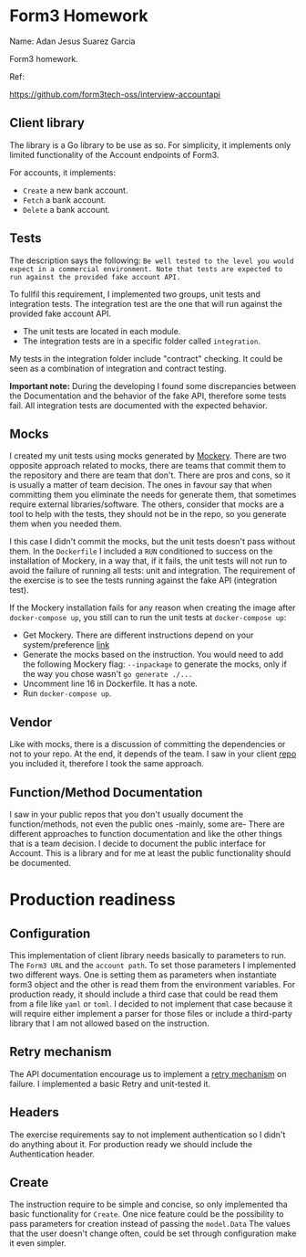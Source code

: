 # Form3 Homework

Name: Adan Jesus Suarez Garcia

Form3 homework.

Ref:

https://github.com/form3tech-oss/interview-accountapi

## Client library

The library is a Go library to be use as so. For simplicity, it implements only limited functionality of the Account endpoints of Form3.

For accounts, it implements:
- `Create` a new bank account.
- `Fetch` a bank account.
- `Delete` a bank account.

## Tests
The description says the following: `Be well tested to the level you would expect in a commercial environment. Note that tests are expected to
run against the provided fake account API.`

To fullfil this requirement, I implemented two groups, unit tests and integration tests. The integration test are the one that will run against
the provided fake account API.
- The unit tests are located in each module.
- The integration tests are in a specific folder called `integration`.

My tests in the integration folder include "contract" checking. It could be seen as a combination of integration and contract testing.

**Important note:** During the developing I found some discrepancies between the Documentation and the behavior of the fake API, therefore some tests fail. All integration tests are documented with the expected behavior.

## Mocks

I created my unit tests using mocks generated by [Mockery](https://github.com/vektra/mockery). There are two opposite approach related to mocks, there are teams that commit them to the repository and there are team that don't. There are pros and cons, so it is usually a matter of team decision. The ones in favour say that when committing them you eliminate the needs for generate them, that sometimes require external libraries/software. The others, consider that mocks are a tool to help with the tests, they should not be in the repo, so you generate them when you needed them.

I this case I didn't commit the mocks, but the unit tests doesn't pass without them. In the `Dockerfile` I included a `RUN` conditioned to success on the installation of Mockery, in a way that, if it fails, the unit tests will not run to avoid the failure of running all tests: unit and integration. The requirement of the exercise is to see the tests running against the fake API (integration test).

If the Mockery installation fails for any reason when creating the image after `docker-compose up`, you still can to run the unit tests at `docker-compose up`:
- Get Mockery. There are different instructions depend on your system/preference [link](https://vektra.github.io/mockery/installation/#github-release)
- Generate the mocks based on the instruction. You would need to add the following Mockery flag: `--inpackage` to generate the mocks, only if the way you chose wasn't `go generate ./...`
- Uncomment line 16 in Dockerfile. It has a note.
- Run `docker-compose up`.

## Vendor

Like with mocks, there is a discussion of committing the dependencies or not to your repo. At the end, it depends of the team.
I saw in your client [repo](https://github.com/form3tech-oss/go-form3) you included it, therefore I took the same approach.

## Function/Method Documentation

I saw in your public repos that you don't usually document the function/methods, not even the public ones -mainly, some are- There are different approaches to function documentation and like the other things that is a team decision. I decide to document the public interface for Account. This is a library and for me at least the public functionality should be documented.

# Production readiness
## Configuration

This implementation of client library needs basically to parameters to run. The `Form3 URL` and the `account path`.
To set those parameters I implemented two different ways. One is setting them as parameters when instantiate form3 object and the other is read them from the environment variables. For production ready, it should include a third case that could be read them from a file like `yaml` or `toml`. I decided to not implement that case because it will require either implement a parser for those files or include a third-party library that I am not allowed based on the instruction.

## Retry mechanism

The API documentation encourage us to implement a [retry mechanism](https://www.api-docs.form3.tech/api/schemes/sepa-instant-credit-transfer/introduction/timeouts/retry-strategy) on failure. I implemented a basic Retry and unit-tested it.

## Headers

The exercise requirements say to not implement authentication so I didn't do anything about it. For production ready we should include the Authentication header.

## Create

The instruction require to be simple and concise, so only implemented tha basic functionality for `Create`. One nice feature could be the possibility to pass parameters for creation instead of passing the `model.Data` The values that the user doesn't change often, could be set through configuration make it even simpler.
